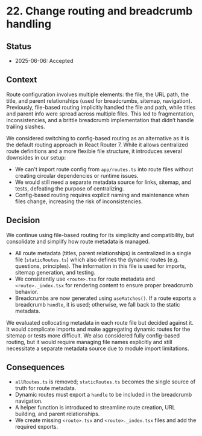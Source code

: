# 22. Change routing and breadcrumb handling

## Status

- 2025-06-06: Accepted

## Context

Route configuration involves multiple elements: the file, the URL path, the title, and parent relationships
(used for breadcrumbs, sitemap, navigation). Previously, file-based routing implicitly handled the file and path,
while titles and parent info were spread across multiple files.
This led to fragmentation, inconsistencies, and a brittle breadcrumb implementation that didn’t handle trailing
slashes.

We considered switching to config-based routing as an alternative as it is the default routing approach in React Router 7.
While it allows centralized route definitions and a more flexible file structure, it introduces several downsides in our setup:

- We can't import route config from `app/routes.ts` into route files without creating circular dependencies or runtime issues.
- We would still need a separate metadata source for links, sitemap, and tests, defeating the purpose of centralizing.
- Config-based routing requires explicit naming and maintenance when files change, increasing the risk of inconsistencies.

## Decision

We continue using file-based routing for its simplicity and compatibility, but consolidate and simplify how route metadata is managed.

- All route metadata (titles, parent relationships) is centralized in a single file (`staticRoutes.ts`) which also defines the dynamic routes (e.g. questions, principles). The information in this file is used for imports, sitemap generation, and testing.
- We consistently use `<route>.tsx` for route metadata and `<route>._index.tsx` for rendering content to ensure proper breadcrumb behavior.
- Breadcrumbs are now generated using `useMatches()`. If a route exports a breadcrumb `handle`, it is used; otherwise,
  we fall back to the static metadata.

We evaluated collocating metadata in each route file but decided against it. It would complicate imports and make
aggregating dynamic routes for the sitemap or tests more difficult. We also considered fully config-based routing,
but it would require managing file names explicitly and still necessitate a separate metadata source due to
module import limitations.

## Consequences

- `allRoutes.ts` is removed; `staticRoutes.ts` becomes the single source of truth for route metadata.
- Dynamic routes must export a `handle` to be included in the breadcrumb navigation.
- A helper function is introduced to streamline route creation, URL building, and parent relationships.
- We create missing `<route>.tsx` and `<route>._index.tsx` files and add the required exports.
